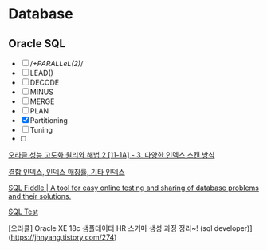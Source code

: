 # Database

## Oracle SQL

- [ ]  /*+PARALLeL(2)*/
- [ ]  LEAD()
- [ ]  DECODE
- [ ]  MINUS
- [ ]  MERGE
- [ ]  PLAN
- [x]  Partitioning
- [ ]  Tuning
- [ ]  

[오라클 성능 고도화 원리와 해법 2 [11-1A] - 3. 다양한 인덱스 스캔 방식](http://bysql.net/index.php?document_srl=9263&mid=w201101)

[결합 인덱스, 인덱스 매칭률, 기타 인덱스](https://brightestbulb.tistory.com/146)

[SQL Fiddle | A tool for easy online testing and sharing of database problems and their solutions.](http://sqlfiddle.com/)

[SQL Test](https://sqltest.net/)

[오라클] Oracle XE 18c 샘플데이터 HR 스키마 생성 과정 정리~! (sql developer)](https://jhnyang.tistory.com/274)
